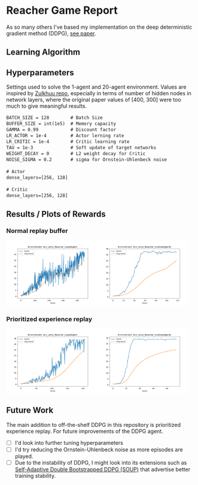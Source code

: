 # Reacher Game Report
As so many others I've based my implementation on the deep deterministic gradient method (DDPG), [see paper](https://arxiv.org/abs/1509.02971v5).

## Learning Algorithm

## Hyperparameters
Settings used to solve the 1-agent and 20-agent environment. Values are inspired by [Zulkhuu repo](https://github.com/Zulkhuu/reinforcement-learning/blob/master/Reacher/docs/Report.md), especially in terms of number of hidden nodes in network layers, where the original paper values of [400, 300] were too much to give meaningful results.
```
BATCH_SIZE = 128        # Batch Size
BUFFER_SIZE = int(1e5)  # Memory capacity
GAMMA = 0.99            # Discount factor
LR_ACTOR = 1e-4         # Actor lerning rate
LR_CRITIC = 1e-4        # Critic learning rate
TAU = 1e-3              # Soft update of target networks
WEIGHT_DECAY = 0        # L2 weight decay for Critic
NOISE_SIGMA = 0.2       # sigma for Ornstein-Uhlenbeck noise

# Actor
dense_layers=[256, 128]

# Critic
dense_layers=[256, 128]
```

## Results / Plots of Rewards
### Normal replay buffer
<p float="left">
  <img src="logs/scores_singleAgent_replay.png" width="48%" />
  <img src="logs/scores_multipleAgents_replay.png" width="48%" />
</p>

### Prioritized experience replay
<p float="left">
  <img src="logs/scores_singleAgent_per.png" width="48%" />
  <img src="logs/scores_multipleAgents_per.png" width="48%" />
</p>

## Future Work
The main addition to off-the-shelf DDPG in this repository is prioritized experience replay. For future improvements of the DDPG agent. 
- [ ] I'd look into further tuning hyperparameters
- [ ] I'd try reducing the Ornstein-Uhlenbeck noise as more episodes are played.
- [ ] Due to the instability of DDPG, I might look into its extensions such as [Self-Adaptive Double Bootstrapped DDPG (SOUP)](https://www.ijcai.org/proceedings/2018/0444.pdf) that advertise better training stability.